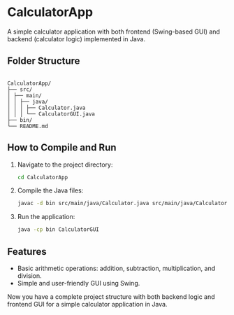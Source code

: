 # CalculatorApp

A simple calculator application with both frontend (Swing-based GUI) and backend (calculator logic) implemented in Java.

## Folder Structure

```

CalculatorApp/
├── src/
│ ├── main/
│ │ ├── java/
│ │ │ ├── Calculator.java
│ │ │ └── CalculatorGUI.java
├── bin/
└── README.md
```

## How to Compile and Run

1. Navigate to the project directory:
   ```sh
   cd CalculatorApp
   ```

2. Compile the Java files:
   ```sh
   javac -d bin src/main/java/Calculator.java src/main/java/CalculatorGUI.java
   ```

3. Run the application:
   ```sh
   java -cp bin CalculatorGUI
   ```

## Features

- Basic arithmetic operations: addition, subtraction, multiplication, and division.
- Simple and user-friendly GUI using Swing.
  

Now you have a complete project structure with both backend logic and frontend GUI for a simple calculator application in Java.
